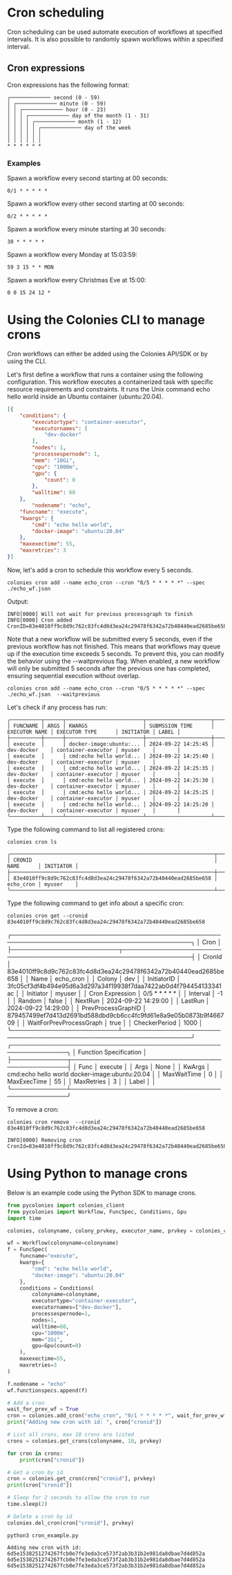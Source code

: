 # Cron scheduling
Cron scheduling can be used automate execution of workflows at specified intervals. It is also possible to randomly spawn workflows within a specified interval. 

## Cron expressions
Cron expressions has the following format:
```
┌───────────── second (0 - 59)
│ ┌───────────── minute (0 - 59) 
│ │ ┌───────────── hour (0 - 23)
│ │ │ ┌───────────── day of the month (1 - 31)
│ │ │ │ ┌───────────── month (1 - 12) 
│ │ │ │ │ ┌───────────── day of the week
│ │ │ │ │ │ 
│ │ │ │ │ │ 
* * * * * *
```

### Examples

Spawn a workflow every second starting at 00 seconds: 
```
0/1 * * * * *
```

Spawn a workflow every other second starting at 00 seconds: 
```
0/2 * * * * *
```

Spawn a workflow every minute starting at 30 seconds: 
```
30 * * * * *
```

Spawn a workflow every Monday at 15:03:59: 
```
59 3 15 * * MON
```

Spawn a workflow every Christmas Eve at 15:00: 
```
0 0 15 24 12 * 
```

# Using the Colonies CLI to manage crons  
Cron workflows can either be added using the Colonies API/SDK or by using the CLI.

Let's first define a workflow that runs a container using the following configuration. This workflow executes a containerized task with specific resource requirements and constraints. It runs the Unix command echo hello world inside an Ubuntu container (ubuntu:20.04).

```json
[{
    "conditions": {
        "executortype": "container-executor",
        "executornames": [
            "dev-docker"
        ],
        "nodes": 1,
        "processespernode": 1,
        "mem": "10Gi",
        "cpu": "1000m",
        "gpu": {
            "count": 0
        },
        "walltime": 60
    },
        "nodename": "echo",
    "funcname": "execute",
    "kwargs": {
        "cmd": "echo hello world",
        "docker-image": "ubuntu:20.04"
    },
    "maxexectime": 55,
    "maxretries": 3
}]

```

Now, let's add a cron to schedule this workflow every 5 seconds.

```console
colonies cron add --name echo_cron --cron "0/5 * * * * *" --spec ./echo_wf.json
```

Output:
```console
INFO[0000] Will not wait for previous processgraph to finish
INFO[0000] Cron added CronID=83e4010ff9c8d9c762c83fc4d8d3ea24c29478f6342a72b40440ead2685be658

```

Note that a new workflow will be submitted every 5 seconds, even if the previous workflow has not finished. This means that workflows may queue up if the execution time exceeds 5 seconds. To prevent this, you can modify the behavior using the --waitprevious flag. When enabled, a new workflow will only be submitted 5 seconds after the previous one has completed, ensuring sequential execution without overlap.

```console
colonies cron add --name echo_cron --cron "0/5 * * * * *" --spec ./echo_wf.json  --waitprevious
```

Let's check if any process has run:

```console
╭──────────┬──────┬─────────────────────────┬─────────────────────┬───────────────┬────────────────────┬───────────┬───────╮
│ FUNCNAME │ ARGS │ KWARGS                  │ SUBMSSION TIME      │ EXECUTOR NAME │ EXECUTOR TYPE      │ INITIATOR │ LABEL │
├──────────┼──────┼─────────────────────────┼─────────────────────┼───────────────┼────────────────────┼───────────┼───────┤
│ execute  │      │ docker-image:ubuntu:... │ 2024-09-22 14:25:45 │ dev-docker    │ container-executor │ myuser    │       │
│ execute  │      │ cmd:echo hello world... │ 2024-09-22 14:25:40 │ dev-docker    │ container-executor │ myuser    │       │
│ execute  │      │ cmd:echo hello world... │ 2024-09-22 14:25:35 │ dev-docker    │ container-executor │ myuser    │       │
│ execute  │      │ cmd:echo hello world... │ 2024-09-22 14:25:30 │ dev-docker    │ container-executor │ myuser    │       │
│ execute  │      │ cmd:echo hello world... │ 2024-09-22 14:25:25 │ dev-docker    │ container-executor │ myuser    │       │
│ execute  │      │ cmd:echo hello world... │ 2024-09-22 14:25:20 │ dev-docker    │ container-executor │ myuser    │       │
╰──────────┴──────┴─────────────────────────┴─────────────────────┴───────────────┴────────────────────┴───────────┴───────╯
```

Type the following command to list all registered crons:

```console
colonies cron ls
```

```console
╭──────────────────────────────────────────────────────────────────┬───────────┬───────────╮
│ CRONID                                                           │ NAME      │ INITIATOR │
├──────────────────────────────────────────────────────────────────┼───────────┼───────────┤
│ 83e4010ff9c8d9c762c83fc4d8d3ea24c29478f6342a72b40440ead2685be658 │ echo_cron │ myuser    │
╰──────────────────────────────────────────────────────────────────┴───────────┴───────────╯
```

Type the following command to get info about a specific cron:

```console
colonies cron get --cronid 83e4010ff9c8d9c762c83fc4d8d3ea24c29478f6342a72b40440ead2685be658
```

╭────────────────────────────────────────────────────────────────────────────────────────────╮
│ Cron                                                                                       │
├─────────────────────────┬──────────────────────────────────────────────────────────────────┤
│ CronId                  │ 83e4010ff9c8d9c762c83fc4d8d3ea24c29478f6342a72b40440ead2685be658 │
│ Name                    │ echo_cron                                                        │
│ Colony                  │ dev                                                              │
│ InitiatorID             │ 3fc05cf3df4b494e95d6a3d297a34f19938f7daa7422ab0d4f794454133341ac │
│ Initiator               │ myuser                                                           │
│ Cron Expression         │ 0/5 * * * * *                                                    │
│ Interval                │ -1                                                               │
│ Random                  │ false                                                            │
│ NextRun                 │ 2024-09-22 14:29:00                                              │
│ LastRun                 │ 2024-09-22 14:29:00                                              │
│ PrevProcessGraphID      │ 879457499ef7d413d2691bd588dbd9cb6cc4fc9fd61e8a9e05b0873b9f466709 │
│ WaitForPrevProcessGraph │ true                                                             │
│ CheckerPeriod           │ 1000                                                             │
╰─────────────────────────┴──────────────────────────────────────────────────────────────────╯
╭───────────────────────────────────────────────────────────────╮
│ Function Specification                                        │
├─────────────┬─────────────────────────────────────────────────┤
│ Func        │ execute                                         │
│ Args        │ None                                            │
│ KwArgs      │ cmd:echo hello world docker-image:ubuntu:20.04  │
│ MaxWaitTime │ 0                                               │
│ MaxExecTime │ 55                                              │
│ MaxRetries  │ 3                                               │
│ Label       │                                                 │
╰─────────────┴─────────────────────────────────────────────────╯

To remove a cron:
```console
colonies cron remove  --cronid 83e4010ff9c8d9c762c83fc4d8d3ea24c29478f6342a72b40440ead2685be658
```

```console
INFO[0000] Removing cron CronId=83e4010ff9c8d9c762c83fc4d8d3ea24c29478f6342a72b40440ead2685be658
```

# Using Python to manage crons
Below is an example code using the Python SDK to manage crons.

```python
from pycolonies import colonies_client
from pycolonies import Workflow, FuncSpec, Conditions, Gpu
import time

colonies, colonyname, colony_prvkey, executor_name, prvkey = colonies_client()

wf = Workflow(colonyname=colonyname)
f = FuncSpec(
    funcname="execute",
    kwargs={
        "cmd": "echo hello world",
        "docker-image": "ubuntu:20.04"
    },
    conditions = Conditions(
        colonyname=colonyname,
        executortype="container-executor",
        executornames=["dev-docker"],
        processespernode=1,
        nodes=1,
        walltime=60,
        cpu="1000m",
        mem="1Gi",
        gpu=Gpu(count=0)
    ),
    maxexectime=55,
    maxretries=3
)

f.nodename = "echo"
wf.functionspecs.append(f)

# Add a cron
wait_for_prev_wf = True
cron = colonies.add_cron("echo_cron", "0/1 * * * * *", wait_for_prev_wf, wf, colonyname, prvkey)
print("Adding new cron with id: ", cron["cronid"])

# List all crons, max 10 crons are listed
crons = colonies.get_crons(colonyname, 10, prvkey)

for cron in crons:
    print(cron["cronid"])

# Get a cron by id
cron = colonies.get_cron(cron["cronid"], prvkey)
print(cron["cronid"])

# Sleep for 2 seconds to allow the cron to run
time.sleep(2)

# Delete a cron by id
colonies.del_cron(cron["cronid"], prvkey)
```

```console
python3 cron_example.py
```

```console
Adding new cron with id:  6d5e1538251274267fcb0e7fe3eda3ce573f2ab3b31b2e981da8dbae7d4d852a
6d5e1538251274267fcb0e7fe3eda3ce573f2ab3b31b2e981da8dbae7d4d852a
6d5e1538251274267fcb0e7fe3eda3ce573f2ab3b31b2e981da8dbae7d4d852a
```
